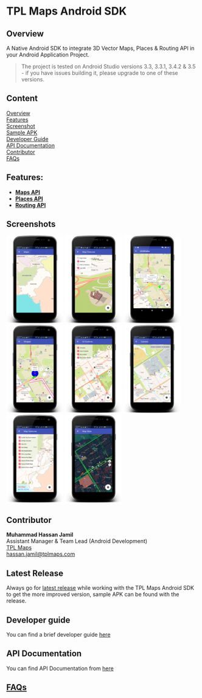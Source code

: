# TPL Maps Android SDK

## Overview
A Native Android SDK to integrate 3D Vector Maps, Places & Routing API in your Android Application Project.

> The project is tested on Android Studio versions 3.3, 3.3.1, 3.4.2 & 3.5 - if you have issues building it, please upgrade to one of these versions.

## Content
[Overview](https://github.com/TPLMaps/TPLMapsAndroidSdkSamples#overview)</br>
[Features](https://github.com/TPLMaps/TPLMapsAndroidSdkSamples#features)</br>
[Screenshot](https://github.com/TPLMaps/TPLMapsAndroidSdkSamples#screenshot)</br>
[Sample APK](https://github.com/TPLMaps/TPLMapsAndroidSdkSamples#sample-apk)</br>
[Developer Guide](https://github.com/TPLMaps/TPLMapsAndroidSdkSamples#developer-guide)</br>
[API Documentation](https://github.com/TPLMaps/TPLMapsAndroidSdkSamples#api-documentation)</br>
[Contributor](https://github.com/TPLMaps/TPLMapsAndroidSdkSamples#contributor)</br>
[FAQs](https://github.com/TPLMaps/TPLMapsAndroidSdkSamples#faqs) 

## Features:
- [**Maps API**](/docs/Maps.md)
- [**Places API**](/docs/Places.md)
- [**Routing API**](/docs/Routing.md)

## Screenshots
<p float="left">
 <img src="images/screenshots/Maps.png" width="150" />
 <img src="images/screenshots/Map-Features.png" width="150" /> 
 <img src="images/screenshots/Map-Marker-Info-Windows.png" width="150" />
 <img src="images/screenshots/Map-Shapes.png" width="150" />
 <img src="images/screenshots/Map-UI-Controls.png" width="150" />
 <img src="images/screenshots/Map-Camera.png" width="150" />
 <img src="images/screenshots/Map-Gestures.png" width="150" />
 <img src="images/screenshots/Map-Style.png" width="150" />
</p>

## Contributor
**Muhammad Hassan Jamil** <br/>
Assistant Manager & Team Lead (Android Development)<br/>
[TPL Maps](https://tplmaps.com/)<br/>
hassan.jamil@tplmaps.com

## Latest Release
Always go for [latest release](https://github.com/TPLMaps/TPLMapsAndroidSdkSamples/releases/tag/1) while working with the TPL Maps Android SDK to get the more improved version, sample APK can be found with the release.

## Developer guide
You can find a brief developer guide [here](https://api.tplmaps.com/android-doc/)

## API Documentation
You can find API Documentation from [here](https://api.tplmaps.com/apiportal/#/portal/sdk-doc)
 
## [FAQs](/docs/FAQs.md)
